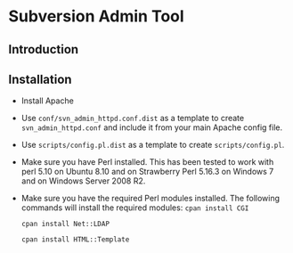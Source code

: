 # Subversion Admin Tool

## Introduction

## Installation
* Install Apache
* Use `conf/svn_admin_httpd.conf.dist` as a template to create `svn_admin_httpd.conf` and include it from your main Apache config file.
* Use `scripts/config.pl.dist` as a template to create `scripts/config.pl`.
* Make sure you have Perl installed.  This has been tested to work with perl 5.10 on Ubuntu 8.10 and on Strawberry Perl 5.16.3 on Windows 7 and on Windows Server 2008 R2.
* Make sure you have the required Perl modules installed.  The following commands will install the required modules:
    `cpan install CGI`

    `cpan install Net::LDAP`

    `cpan install HTML::Template`

